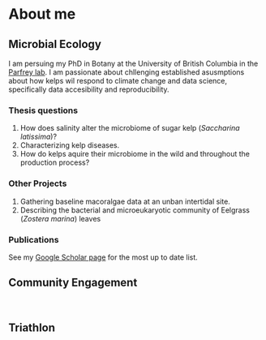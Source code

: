 <html>
<body>
<h1>About me</h1>
  <h2>Microbial Ecology</h2>
  <p>I am persuing my PhD in Botany at the University of British Columbia in the <a href = "https://www.zoology.ubc.ca/~parfrey/parfrey_lab/" target="_blank">Parfrey lab</a>. I am passionate about chllenging established asusmptions about how kelps wil respond to climate change and data science, specifically data accesibility and reproducibility.</p>
  <h3>Thesis questions</h3>
  <ol>
  <li>How does salinity alter the microbiome of sugar kelp (<em>Saccharina latissima</em>)?</li>
  <li>Characterizing kelp diseases.</li>
  <li>How do kelps aquire their microbiome in the wild and throughout the production process?</li>
</ol>

  <h3>Other Projects</h3>
    <ol>
  <li>Gathering baseline macoralgae data at an unban intertidal site.</li>
  <li>Describing the bacterial and microeukaryotic community of Eelgrass (<em>Zostera marina</em>) leaves</li>
</ol>

  <h3>Publications</h3>
  See my <a href="https://scholar.google.com/citations?user=i7KHeTgAAAAJ&hl=en" target="_blank">Google Scholar page</a> for the most up to date list. 
<br>

  <h2>Community Engagement</h2>

<br>
  <h2> Triathlon</h2>

</body>
</html>
